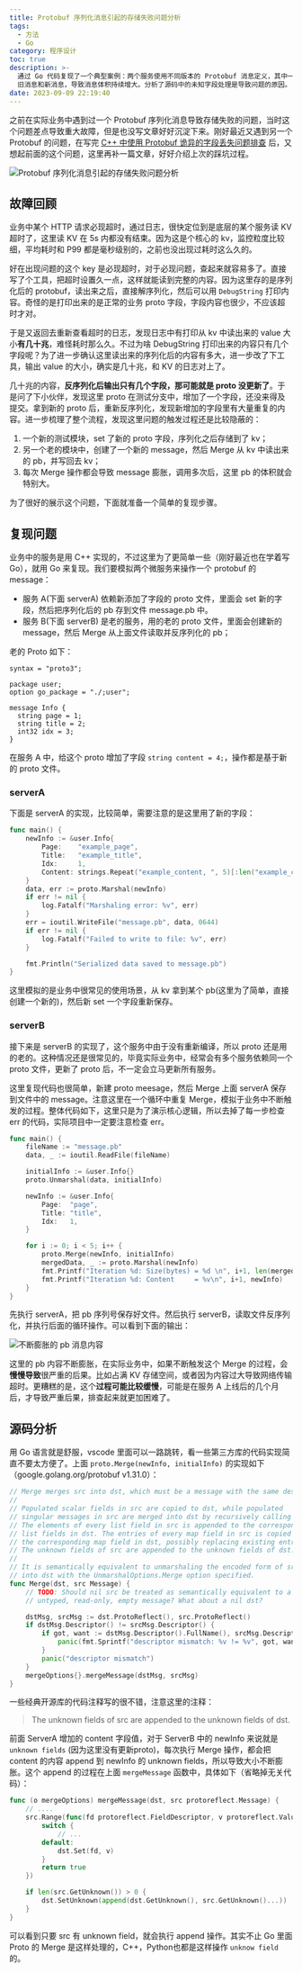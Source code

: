 ```yaml
---
title: Protobuf 序列化消息引起的存储失败问题分析
tags:
  - 方法
  - Go
category: 程序设计
toc: true
description: >-
  通过 Go 代码复现了一个典型案例：两个服务使用不同版本的 Protobuf 消息定义，其中一个服务反复 Merge
  旧消息和新消息，导致消息体积持续增大。分析了源码中的未知字段处理是导致问题的原因。
date: 2023-09-09 22:19:40
---
```



之前在实际业务中遇到过一个 Protobuf 序列化消息导致存储失败的问题，当时这个问题差点导致重大故障，但是也没写文章好好沉淀下来。刚好最近又遇到另一个 Protobuf 的问题，在写完 [C++ 中使用 Protobuf 诡异的字段丢失问题排查](https://selfboot.cn/2023/09/07/protobuf_redefine/) 后，又想起前面的这个问题，这里再补一篇文章，好好介绍上次的踩坑过程。

![Protobuf 序列化消息引起的存储失败问题分析](https://slefboot-1251736664.file.myqcloud.com/20230910_protobuf_field_merge_summary.png)

<!-- more -->

## 故障回顾

业务中某个 HTTP 请求必现超时，通过日志，很快定位到是底层的某个服务读 KV 超时了，这里读 KV 在 5s 内都没有结束。因为这是个核心的 kv，监控粒度比较细，平均耗时和 P99 都是毫秒级别的，之前也没出现过耗时这么久的。

好在出现问题的这个 key 是必现超时，对于必现问题，查起来就容易多了。直接写了个工具，把超时设置久一点，这样就能读到完整的内容。因为这里存的是序列化后的 protobuf，读出来之后，直接解序列化，然后可以用 `DebugString` 打印内容。奇怪的是打印出来的是正常的业务 proto 字段，字段内容也很少，不应该超时才对。

于是又返回去重新查看超时的日志，发现日志中有打印从 kv 中读出来的 value 大小**有几十兆**，难怪耗时那么久。不过为啥 DebugString 打印出来的内容只有几个字段呢？为了进一步确认这里读出来的序列化后的内容有多大，进一步改了下工具，输出 value 的大小，确实是几十兆，和 KV 的日志对上了。

几十兆的内容，**反序列化后输出只有几个字段，那可能就是 proto 没更新了**。于是问了下小伙伴，发现这里 proto 在测试分支中，增加了一个字段，还没来得及提交。拿到新的 proto 后，重新反序列化，发现新增加的字段里有大量重复的内容。进一步梳理了整个流程，发现这里问题的触发过程还是比较隐蔽的：

1. 一个新的测试模块，set 了新的 proto 字段，序列化之后存储到了 kv；
2. 另一个老的模块中，创建了一个新的 message，然后 Merge 从 kv 中读出来的 pb，并写回去 kv；
3. 每次 Merge 操作都会导致 message 膨胀，调用多次后，这里 pb 的体积就会特别大。 

为了很好的展示这个问题，下面就准备一个简单的复现步骤。

## 复现问题

业务中的服务是用 C++ 实现的，不过这里为了更简单一些（刚好最近也在学着写Go），就用 Go 来复现。我们要模拟两个微服务来操作一个 protobuf 的 message：

- 服务 A(下面 serverA) 依赖新添加了字段的 proto 文件，里面会 set 新的字段，然后把序列化后的 pb 存到文件 message.pb 中。
- 服务 B(下面 serverB) 是老的服务，用的老的 proto 文件，里面会创建新的 message，然后 Merge 从上面文件读取并反序列化的 pb；

老的 Proto 如下：

```ptotobuf
syntax = "proto3";

package user;
option go_package = "./;user";

message Info {
  string page = 1;
  string title = 2;
  int32 idx = 3;
}
```

在服务 A 中，给这个 proto 增加了字段 `string content = 4;`，操作都是基于新的 proto 文件。

### serverA 

下面是 serverA 的实现，比较简单，需要注意的是这里用了新的字段：

```go
func main() {
	newInfo := &user.Info{
		Page:    "example_page",
		Title:   "example_title",
		Idx:     1,
		Content: strings.Repeat("example_content, ", 5)[:len("example_content, ")*5-2], // 去掉最后一个逗号和空格
	}
	data, err := proto.Marshal(newInfo)
	if err != nil {
		log.Fatalf("Marshaling error: %v", err)
	}
	err = ioutil.WriteFile("message.pb", data, 0644)
	if err != nil {
		log.Fatalf("Failed to write to file: %v", err)
	}

	fmt.Println("Serialized data saved to message.pb")
}
```

这里模拟的是业务中很常见的使用场景，从 kv 拿到某个 pb(这里为了简单，直接创建一个新的)，然后新 set 一个字段重新保存。

### serverB

接下来是 serverB 的实现了，这个服务中由于没有重新编译，所以 proto 还是用的老的。这种情况还是很常见的，毕竟实际业务中，经常会有多个服务依赖同一个 proto 文件，更新了 proto 后，不一定会立马更新所有服务。

这里复现代码也很简单，新建 proto meesage，然后 Merge 上面 serverA 保存到文件中的 message。注意这里在一个循环中重复 Merge，模拟于业务中不断触发的过程。整体代码如下，这里只是为了演示核心逻辑，所以去掉了每一步检查 err 的代码，实际项目中一定要注意检查 err。

```go
func main() {
	fileName := "message.pb"
	data, _ := ioutil.ReadFile(fileName)

	initialInfo := &user.Info{}
	proto.Unmarshal(data, initialInfo)

	newInfo := &user.Info{
		Page:  "page",
		Title: "title",
		Idx:   1,
	}

	for i := 0; i < 5; i++ {
		proto.Merge(newInfo, initialInfo)
		mergedData, _ := proto.Marshal(newInfo)
		fmt.Printf("Iteration %d: Size(bytes) = %d \n", i+1, len(mergedData))
		fmt.Printf("Iteration %d: Content     = %v\n", i+1, newInfo)
	}
}
```

先执行 serverA，把 pb 序列号保存好文件。然后执行 serverB，读取文件反序列化，并执行后面的循环操作。可以看到下面的输出：

![不断膨胀的 pb 消息内容](https://slefboot-1251736664.file.myqcloud.com/20230909_protobuf_field_merge_reproduce.png)

这里的 pb 内容不断膨胀，在实际业务中，如果不断触发这个 Merge 的过程，会**慢慢导致**很严重的后果。比如占满 KV 存储空间，或者因为内容过大导致网络传输超时。更糟糕的是，这个**过程可能比较缓慢**，可能是在服务 A 上线后的几个月后，才导致严重后果，排查起来就更加困难了。

## 源码分析

用 Go 语言就是舒服，vscode 里面可以一路跳转，看一些第三方库的代码实现简直不要太方便了。上面 `proto.Merge(newInfo, initialInfo)` 的实现如下（google.golang.org/protobuf v1.31.0）：

```go
// Merge merges src into dst, which must be a message with the same descriptor.
//
// Populated scalar fields in src are copied to dst, while populated
// singular messages in src are merged into dst by recursively calling Merge.
// The elements of every list field in src is appended to the corresponded
// list fields in dst. The entries of every map field in src is copied into
// the corresponding map field in dst, possibly replacing existing entries.
// The unknown fields of src are appended to the unknown fields of dst.
//
// It is semantically equivalent to unmarshaling the encoded form of src
// into dst with the UnmarshalOptions.Merge option specified.
func Merge(dst, src Message) {
	// TODO: Should nil src be treated as semantically equivalent to a
	// untyped, read-only, empty message? What about a nil dst?

	dstMsg, srcMsg := dst.ProtoReflect(), src.ProtoReflect()
	if dstMsg.Descriptor() != srcMsg.Descriptor() {
		if got, want := dstMsg.Descriptor().FullName(), srcMsg.Descriptor().FullName(); got != want {
			panic(fmt.Sprintf("descriptor mismatch: %v != %v", got, want))
		}
		panic("descriptor mismatch")
	}
	mergeOptions{}.mergeMessage(dstMsg, srcMsg)
}
```

一些经典开源库的代码注释写的很不错，注意这里的注释：

> The unknown fields of src are appended to the unknown fields of dst.

前面 ServerA 增加的 content 字段值，对于 ServerB 中的 newInfo 来说就是 `unknown fields` (因为这里没有更新proto)，每次执行 Merge 操作，都会把 content 的内容 append 到 newInfo 的 unknown fields，所以导致大小不断膨胀。这个 append 的过程在上面 `mergeMessage` 函数中，具体如下（省略掉无关代码）：

```go
func (o mergeOptions) mergeMessage(dst, src protoreflect.Message) {
    // ....
	src.Range(func(fd protoreflect.FieldDescriptor, v protoreflect.Value) bool {
		switch {
            // ...
		default:
			dst.Set(fd, v)
		}
		return true
	})

	if len(src.GetUnknown()) > 0 {
		dst.SetUnknown(append(dst.GetUnknown(), src.GetUnknown()...))
	}
}
```

可以看到只要 src 有 unknown field，就会执行 append 操作。其实不止 Go 里面 Proto 的 Merge 是这样处理的，C++，Python也都是这样操作 `unknow field` 的。
